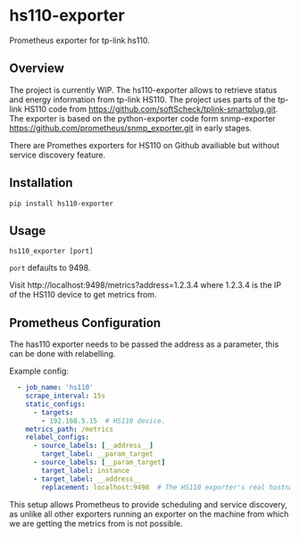# hs110-exporter
Prometheus exporter for tp-link hs110.

## Overview
The project is currently WIP.
The hs110-exporter allows to retrieve status and energy information from tp-link HS110.
The project uses parts of the tp-link HS110 code from https://github.com/softScheck/tplink-smartplug.git.
The exporter is based on the python-exporter code form snmp-exporter https://github.com/prometheus/snmp_exporter.git
in early stages.

There are Promethes exporters for HS110 on Github availiable but without service discovery feature.

## Installation
```Shell
pip install hs110-exporter
```
## Usage

```
hs110_exporter [port]
```
`port` defaults to 9498.
 
Visit http://localhost:9498/metrics?address=1.2.3.4 where 1.2.3.4 is the IP of the
HS110 device to get metrics from.

## Prometheus Configuration

The has110 exporter needs to be passed the address as a parameter, this can be
done with relabelling.

Example config:
```YAML
  - job_name: 'hs110'
    scrape_interval: 15s
    static_configs:
      - targets:
        - 192.168.5.15  # HS110 device.
    metrics_path: /metrics
    relabel_configs:
      - source_labels: [__address__]
        target_label: __param_target
      - source_labels: [__param_target]
        target_label: instance
      - target_label: __address__
        replacement: localhost:9498  # The HS110 exporter's real hostname:port.
```

This setup allows Prometheus to provide scheduling and service discovery, as
unlike all other exporters running an exporter on the machine from which we are
getting the metrics from is not possible.
